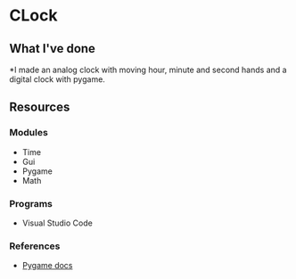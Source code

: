 # CLock

## What I've done
*I made an analog clock with moving hour, minute and second hands and a digital clock with pygame.

## Resources
### Modules
* Time
* Gui
* Pygame
* Math

### Programs
* Visual Studio Code

### References
* [Pygame docs](https://www.pygame.org/docs/ref/time.html)
